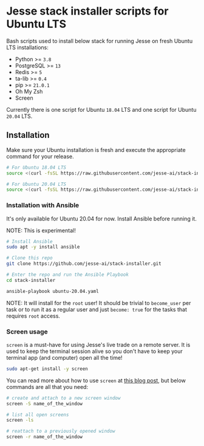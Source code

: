 # Jesse stack installer scripts for Ubuntu LTS

Bash scripts used to install below stack for running Jesse on fresh Ubuntu LTS installations:

- Python >= `3.8`
- PostgreSQL >= `13`
- Redis >= `5`
- ta-lib >= `0.4`
- pip >= `21.0.1`
- Oh My Zsh
- Screen

Currently there is one script for Ubuntu `18.04` LTS and one script for Ubuntu `20.04` LTS.

## Installation

Make sure your Ubuntu installation is fresh and execute the appropriate command for your release.

```sh
# For Ubuntu 18.04 LTS
source <(curl -fsSL https://raw.githubusercontent.com/jesse-ai/stack-installer/master/ubuntu-18.04.sh)

# For Ubuntu 20.04 LTS
source <(curl -fsSL https://raw.githubusercontent.com/jesse-ai/stack-installer/master/ubuntu-20.04.sh)
```

### Installation with Ansible

It's only available for Ubuntu 20.04 for now. Install Ansible before running it.

NOTE: This is experimental!

```sh
# Install Ansible
sudo apt -y install ansible

# Clone this repo
git clone https://github.com/jesse-ai/stack-installer.git

# Enter the repo and run the Ansible Playbook
cd stack-installer

ansible-playbook ubuntu-20.04.yaml
```

NOTE: It will install for the `root` user! It should be trivial to `become_user` per task or to run it as a regular user and just `become: true` for the tasks that requires `root` access.

### Screen usage

`screen` is a must-have for using Jesse's live trade on a remote server. It is used to keep the terminal session alive so you don't have to keep your terminal app (and computer) open all the time!

```sh
sudo apt-get install -y screen
```

You can read more about how to use `screen` at [this blog post](https://www.digitalocean.com/community/tutorials/how-to-install-and-use-screen-on-an-ubuntu-cloud-server), but below commands are all that you need:

```sh
# create and attach to a new screen window
screen -S name_of_the_window

# list all open screens
screen -ls

# reattach to a previously opened window
screen -r name_of_the_window
```
